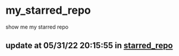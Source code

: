# my_starred_repo
show me my starred repo

update at 05/31/22 20:15:55 in [starred_repo](./index.html)
---

